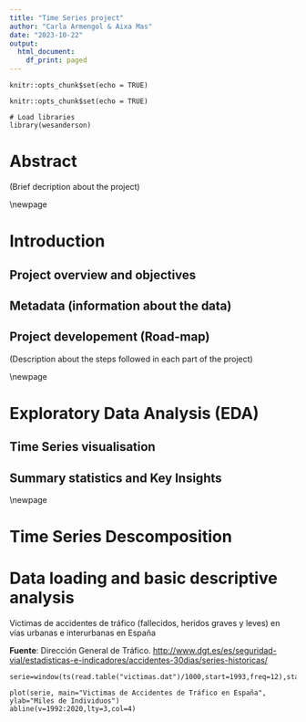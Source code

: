 ```yaml
---
title: "Time Series project"
author: "Carla Armengol & Aixa Mas"
date: "2023-10-22"
output:
  html_document:
    df_print: paged
---
```


```{r setup, include=FALSE}
knitr::opts_chunk$set(echo = TRUE)
```


```{r setup, include=FALSE}
knitr::opts_chunk$set(echo = TRUE)
```

```{r, echo = FALSE}
# Load libraries
library(wesanderson)
```

# Abstract

(Brief decription about the project)

\newpage

# Introduction

## Project overview and objectives



## Metadata (information about the data)

## Project developement (Road-map)

(Description about the steps followed in each part of the project)


\newpage

# Exploratory Data Analysis (EDA)

## Time Series visualisation

## Summary statistics and Key Insights

\newpage

# Time Series Descomposition





# Data loading and basic descriptive analysis

Victimas de accidentes de tráfico (fallecidos, heridos graves y leves) en vías urbanas e interurbanas en España

**Fuente**: Dirección General de Tráfico. http://www.dgt.es/es/seguridad-vial/estadisticas-e-indicadores/accidentes-30dias/series-historicas/


```{r}
serie=window(ts(read.table("victimas.dat")/1000,start=1993,freq=12),start=2009)
```

```{r}
plot(serie, main="Victimas de Accidentes de Tráfico en España", ylab="Miles de Individuos")
abline(v=1992:2020,lty=3,col=4)
```


